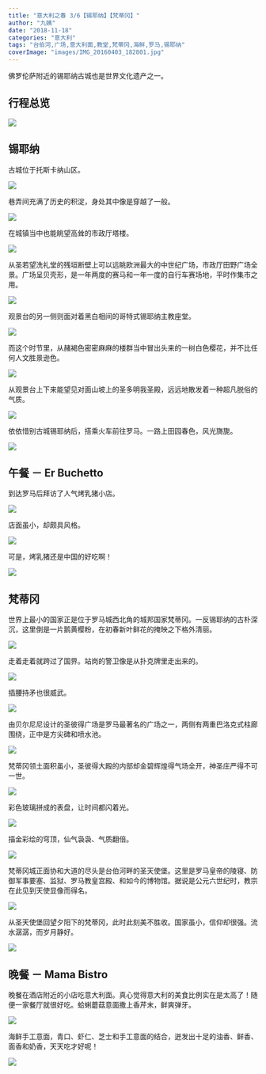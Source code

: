 ```yaml
---
title: "意大利之春 3/6【锡耶纳】【梵蒂冈】"
author: "九姨"
date: "2018-11-18"
categories: "意大利"
tags: "台伯河,广场,意大利面,教堂,梵蒂冈,海鲜,罗马,锡耶纳"
coverImage: "images/IMG_20160403_182801.jpg"
---
```


佛罗伦萨附近的锡耶纳古城也是世界文化遗产之一。

## 行程总览

![](images/Screen-Shot-2018-10-21-at-15.53.39.png)

## 锡耶纳

古城位于托斯卡纳山区。

![](images/IMG_0436-e1539510126587.jpg)

巷弄间充满了历史的积淀，身处其中像是穿越了一般。

![](images/IMG_0437-e1539510776935.jpg)

在城镇当中也能眺望高耸的市政厅塔楼。

![](images/IMG_0438.jpg)

从圣若望洗礼堂的残垣断壁上可以远眺欧洲最大的中世纪广场，市政厅田野广场全景。广场呈贝壳形，是一年两度的赛马和一年一度的自行车赛场地，平时作集市之用。

![](images/IMG_20160403_103708.jpg)

观景台的另一侧则面对着黑白相间的哥特式锡耶纳主教座堂。

![](images/IMG_20160403_102824.jpg)

而这个时节里，从赭褐色密密麻麻的楼群当中冒出头来的一树白色樱花，并不比任何人文胜景逊色。

![](images/IMG_20160403_103037.jpg)

从观景台上下来能望见对面山坡上的圣多明我圣殿，远远地散发着一种超凡脱俗的气质。

![](images/IMG_20160403_110818.jpg)

依依惜别古城锡耶纳后，搭乘火车前往罗马。一路上田园春色，风光旖旎。

![](images/IMG_20160403_120701.jpg)

## 午餐 － Er Buchetto

到达罗马后拜访了人气烤乳猪小店。

![](images/IMG_0457-e1539510829371.jpg)

店面虽小，却颇具风格。

![](images/IMG_0454.jpg)

可是，烤乳猪还是中国的好吃啊！

![](images/IMG_0456-e1539510800849.jpg)

## 梵蒂冈

世界上最小的国家正是位于罗马城西北角的城邦国家梵蒂冈。一反锡耶纳的古朴深沉，这里倒是一片鹅黄樱粉，在初春新叶鲜花的掩映之下格外清丽。

![](images/IMG_0442.jpg)

走着走着就跨过了国界。站岗的警卫像是从扑克牌里走出来的。

![](images/IMG_20160403_172224.jpg)

插腰持矛也很威武。

![](images/IMG_20160403_173522-e1539510382286.jpg)

由贝尔尼尼设计的圣彼得广场是罗马最著名的广场之一，两侧有两重巴洛克式柱廊围绕，正中是方尖碑和喷水池。

![](images/IMG_20160403_172524.jpg)

梵蒂冈领土面积虽小，圣彼得大殿的内部却金碧辉煌得气场全开，神圣庄严得不可一世。

![](images/IMG_20160403_174514-e1540240721726.jpg)

彩色玻璃拼成的表盘，让时间都闪着光。

![](images/IMG_20160403_174530-e1539510352414.jpg)

描金彩绘的穹顶，仙气袅袅、气质翻倍。

![](images/IMG_20160403_175419.jpg)

梵蒂冈城正面协和大道的尽头是台伯河畔的圣天使堡。这里是罗马皇帝的陵寝、防御军事要塞、监狱、罗马教皇宫殿、和如今的博物馆。据说是公元六世纪时，教宗在此见到天使显像而得名。

![](images/IMG_20160403_181646.jpg)

从圣天使堡回望夕阳下的梵蒂冈，此时此刻美不胜收。国家虽小，信仰却很强。流水潺潺，而岁月静好。

![](images/IMG_0444.jpg)

## 晚餐 － Mama Bistro

晚餐在酒店附近的小店吃意大利面。真心觉得意大利的美食比例实在是太高了！随便一家餐厅就很好吃。蛤蜊蘑菇意面撒上香芹末，鲜爽弹牙。

![](images/IMG_20160403_191006.jpg)

海鲜手工意面，青口、虾仁、芝士和手工意面的结合，迸发出十足的油香、鲜香、面香和奶香，天天吃才好呢！

![](images/IMG_20160403_190957-e1539510510582.jpg)
